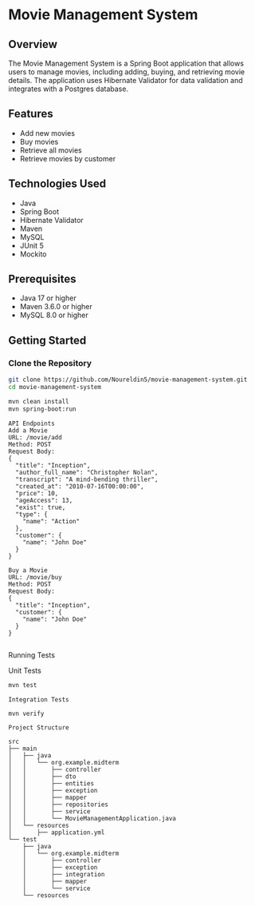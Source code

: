 # Movie Management System

## Overview

The Movie Management System is a Spring Boot application that allows users to manage movies, including adding, buying, and retrieving movie details. The application uses Hibernate Validator for data validation and integrates with a Postgres database.

## Features

- Add new movies
- Buy movies
- Retrieve all movies
- Retrieve movies by customer

## Technologies Used

- Java
- Spring Boot
- Hibernate Validator
- Maven
- MySQL
- JUnit 5
- Mockito

## Prerequisites

- Java 17 or higher
- Maven 3.6.0 or higher
- MySQL 8.0 or higher

## Getting Started

### Clone the Repository

```bash
git clone https://github.com/Noureldin5/movie-management-system.git
cd movie-management-system
```
```bash
mvn clean install
mvn spring-boot:run
```
```
API Endpoints
Add a Movie
URL: /movie/add
Method: POST
Request Body:
{
  "title": "Inception",
  "author_full_name": "Christopher Nolan",
  "transcript": "A mind-bending thriller",
  "created_at": "2010-07-16T00:00:00",
  "price": 10,
  "ageAccess": 13,
  "exist": true,
  "type": {
    "name": "Action"
  },
  "customer": {
    "name": "John Doe"
  }
}
```

```
Buy a Movie
URL: /movie/buy
Method: POST
Request Body:
{
  "title": "Inception",
  "customer": {
    "name": "John Doe"
  }
}
```

```bash

```
Running Tests

Unit Tests
```bash
mvn test
```
```
Integration Tests
```
```bash
mvn verify
```
```
Project Structure

src
├── main
│   ├── java
│   │   └── org.example.midterm
│   │       ├── controller
│   │       ├── dto
│   │       ├── entities
│   │       ├── exception
│   │       ├── mapper
│   │       ├── repositories
│   │       ├── service
│   │       └── MovieManagementApplication.java
│   └── resources
│       ├── application.yml
└── test
    ├── java
    │   └── org.example.midterm
    │       ├── controller
    │       ├── exception
    │       ├── integration
    │       ├── mapper
    │       └── service
    └── resources

